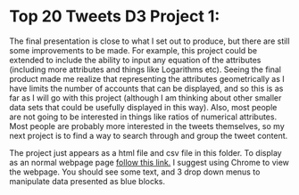# Top 20 Tweets D3 Project 1:

The final presentation is close to what I set out to produce, but there are still some improvements to be made. For example, this project could be extended to include the ability to input any equation of the attributes (including more attributes and things like Logarithms etc). Seeing the final product made me realize that representing the attributes geometrically as I have limits the number of accounts that can be displayed, and so this is as far as I will go with this project (although I am thinking about other smaller data sets that could be usefully displayed in this way). Also, most people are not going to be interested in things like ratios of numerical attributes. Most people are probably more interested in the tweets themselves, so my next project is to find a way to search through and group the tweet content. 

The project just appears as a html file and csv file in this folder. To display as an normal webpage page [follow this link.](https://htmlpreview.github.io/?https://github.com/TheDohn/TheDohn.github.io/blob/master/Twitter_Elections_Integrity_Archive/Twitter_Elections_Integrity_Archive_Project1.html) I suggest using Chrome to view the webpage. You should see some text, and 3 drop down menus to manipulate data presented as blue blocks.
